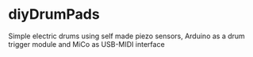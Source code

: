 diyDrumPads
===========

Simple electric drums using self made piezo sensors, Arduino as a drum trigger module and MiCo as USB-MIDI interface
